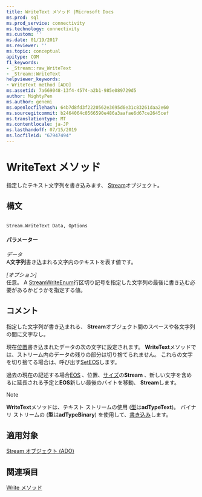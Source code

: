 ```yaml
---
title: WriteText メソッド |Microsoft Docs
ms.prod: sql
ms.prod_service: connectivity
ms.technology: connectivity
ms.custom: ''
ms.date: 01/19/2017
ms.reviewer: ''
ms.topic: conceptual
apitype: COM
f1_keywords:
- _Stream::raw_WriteText
- _Stream::WriteText
helpviewer_keywords:
- WriteText method [ADO]
ms.assetid: 7a669048-13f4-4574-a2b1-985e089729d5
author: MightyPen
ms.author: genemi
ms.openlocfilehash: 64b7d8fd3f2220562e3695d6e31c83261daa2e60
ms.sourcegitcommit: b2464064c0566590e486a3aafae6d67ce2645cef
ms.translationtype: MT
ms.contentlocale: ja-JP
ms.lasthandoff: 07/15/2019
ms.locfileid: "67947494"
---
```

# <a name="writetext-method"></a>WriteText メソッド
指定したテキスト文字列を書き込みます、 [Stream](../../../ado/reference/ado-api/stream-object-ado.md)オブジェクト。  
  
## <a name="syntax"></a>構文  
  
```  
  
Stream.WriteText Data, Options  
```  
  
#### <a name="parameters"></a>パラメーター  
 *データ*  
 A**文字列**書き込まれる文字内のテキストを表す値です。  
  
 *[オプション]*  
 任意。 A [StreamWriteEnum](../../../ado/reference/ado-api/streamwriteenum.md)行区切り記号を指定した文字列の最後に書き込む必要があるかどうかを指定する値。  
  
## <a name="remarks"></a>コメント  
 指定した文字列が書き込まれる、 **Stream**オブジェクト間のスペースや各文字列の間に文字なし。  
  
 現在[位置](../../../ado/reference/ado-api/position-property-ado.md)書き込まれたデータの次の文字に設定されます。 **WriteText**メソッドでは、ストリーム内のデータの残りの部分は切り捨てられません。 これらの文字を切り捨てる場合は、呼び出す[SetEOS](../../../ado/reference/ado-api/seteos-method.md)します。  
  
 過去の現在の記述する場合[EOS](../../../ado/reference/ado-api/eos-property.md) 、位置、[サイズ](../../../ado/reference/ado-api/size-property-ado-stream.md)の**Stream** 、新しい文字を含めるに延長される予定と**EOS**新しい最後のバイトを移動、 **Stream**します。  
  
> [!NOTE]
>  **WriteText**メソッドは、テキスト ストリームの使用 ([型](../../../ado/reference/ado-api/type-property-ado-stream.md)は**adTypeText**)。 バイナリ ストリームの (**型**は**adTypeBinary**) を使用して、[書き込み](../../../ado/reference/ado-api/write-method.md)します。  
  
## <a name="applies-to"></a>適用対象  
 [Stream オブジェクト (ADO)](../../../ado/reference/ado-api/stream-object-ado.md)  
  
## <a name="see-also"></a>関連項目  
 [Write メソッド](../../../ado/reference/ado-api/write-method.md)
